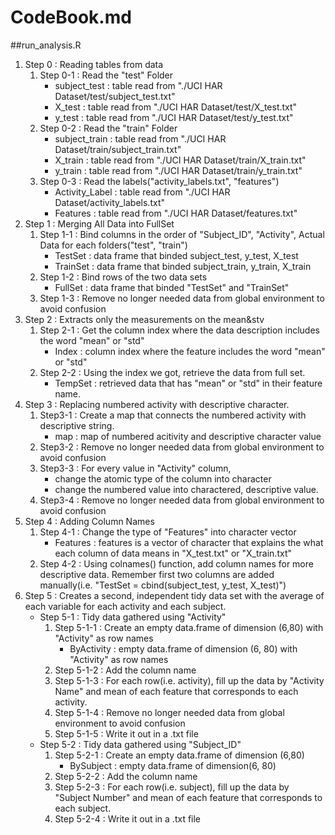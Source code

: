 ﻿CodeBook.md
==================
##run_analysis.R
<ol>
    <li>
        Step 0 : Reading tables from data
        <ol>
            <li>
                Step 0-1 : Read the "test" Folder
                <ul>
                    <li>subject_test : table read from "./UCI HAR Dataset/test/subject_test.txt"</li>
                    <li>X_test : table read from "./UCI HAR Dataset/test/X_test.txt"</li>
                    <li>y_test : table read from "./UCI HAR Dataset/test/y_test.txt"</li>
                </ul>
            </li>
            <li>
                Step 0-2 : Read the "train" Folder
                <ul>
                    <li>subject_train : table read from "./UCI HAR Dataset/train/subject_train.txt"</li>
                    <li>X_train : table read from "./UCI HAR Dataset/train/X_train.txt"</li>
                    <li>y_train : table read from "./UCI HAR Dataset/train/y_train.txt"</li>
                </ul>
            </li>
            <li>
                Step 0-3 : Read the labels("activity_labels.txt", "features")
                <ul>
                    <li>Activity_Label : table read from "./UCI HAR Dataset/activity_labels.txt"</li>
                    <li>Features : table read from "./UCI HAR Dataset/features.txt"</li>
                </ul>
            </li>
        </ol>
    </li>
    <li>
        Step 1 : Merging All Data into FullSet
        <ol>
            <li>
                Step 1-1 : Bind columns in the order of "Subject_ID", "Activity", Actual Data for each folders("test", "train")
                <ul>
                    <li>TestSet : data frame that binded subject_test, y_test, X_test</li>
                    <li>TrainSet : data frame that binded subject_train, y_train, X_train</li>
                </ul>
            </li>
            <li>
                Step 1-2 : Bind rows of the two data sets
                <ul>
                    <li>FullSet : data frame that binded "TestSet" and "TrainSet"</li>
                </ul>
            </li>
            <li>
                Step 1-3 : Remove no longer needed data from global environment to avoid confusion
            </li>
        </ol>
    </li>
    <li>
        Step 2 : Extracts only the measurements on the mean&stv
        <ol>
            <li>
                Step 2-1 : Get the column index where the data description includes the word "mean" or "std"
                <ul>
                    <li>Index : column index where the feature includes the word "mean" or "std"</li>
                </ul>
            </li>
            <li>
                Step 2-2 : Using the index we got, retrieve the data from full set.
                <ul>
                    <li>TempSet : retrieved data that has "mean" or "std" in their feature name.</li>
                </ul>
            </li>
        </ol>
    </li>
    <li>
        Step 3 : Replacing numbered activity with descriptive character.
        <ol>
            <li>
                Step3-1 : Create a map that connects the numbered activity with descriptive string.
                <ul>
                    <li>map : map of numbered acitivity and descriptive character value</li>
                </ul>
            </li>
            <li>
                Step3-2 : Remove no longer needed data from global environment to avoid confusion
            </li>
            <li>
                Step3-3 : For every value in "Activity" column,
                <ul>
                    <li>change the atomic type of the column into character</li>
                    <li>change the numbered value into charactered, descriptive value.</li>
                </ul>
            </li>
            <li>
                Step3-4 : Remove no longer needed data from global environment to avoid confusion
            </li>
        </ol>
    </li>
    <li>
        Step 4 : Adding Column Names
        <ol>
            <li>
                Step 4-1 : Change the type of "Features" into character vector
                <ul>
                    <li>Features : features is a vector of character that explains the what each column of data means in "X_test.txt" or "X_train.txt"</li>
                </ul>
            </li>
            <li>Step 4-2 : Using colnames() function, add column names for more descriptive data. Remember first two columns are added manually(i.e. "TestSet = cbind(subject_test, y_test, X_test)")</li>
        </ol>
    </li>
    <li>
        Step 5 : Creates a second, independent tidy data set with the average of each variable for each activity and each subject. 
        <ul>
            <li>
                Step 5-1 : Tidy data gathered using "Activity"
                <ol>
                    <li>
                        Step 5-1-1 : Create an empty data.frame of dimension (6,80) with "Activity" as row names
                        <ul>
                            <li>
                                ByActivity : empty data.frame of dimension (6, 80) with "Activity" as row names
                            </li>
                        </ul>
                    </li>
                    <li>Step 5-1-2 : Add the column name</li>
                    <li>Step 5-1-3 : For each row(i.e. activity), fill up the data by "Activity Name" and mean of each feature that corresponds to each activity.</li>
                    <li>Step 5-1-4 : Remove no longer needed data from global environment to avoid confusion</li>
                    <li>Step 5-1-5 : Write it out in a .txt file</li>
                </ol>
            </li>
            <li>
                Step 5-2 : Tidy data gathered using "Subject_ID"
                <ol>
                    <li>
                        Step 5-2-1 : Create an empty data.frame of dimension (6,80)
                        <ul>
                            <li>
                                BySubject : empty data.frame of dimension(6, 80)
                            </li>
                        </ul>
                    </li>
                    <li>Step 5-2-2 : Add the column name</li>
                    <li>Step 5-2-3 : For each row(i.e. subject), fill up the data by "Subject Number" and mean of each feature that corresponds to each subject.</li>
                    <li>Step 5-2-4 : Write it out in a .txt file</li>
                </ol>
            </li>
        </ul>
    </li>
</ol>
